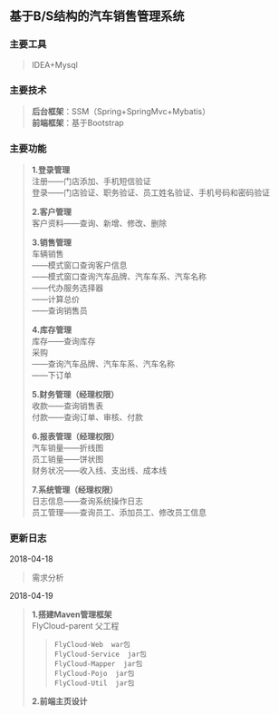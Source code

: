## 基于B/S结构的汽车销售管理系统
### 主要工具
> IDEA+Mysql

### 主要技术
> **后台框架**：SSM（Spring+SpringMvc+Mybatis）  
> **前端框架**：基于Bootstrap

### 主要功能
> **1.登录管理**  
> 注册——门店添加、手机短信验证  
> 登录——门店验证、职务验证、员工姓名验证、手机号码和密码验证
>
> **2.客户管理**  
> 客户资料——查询、新增、修改、删除  
> 
> **3.销售管理**  
> 车辆销售  
>   ——模式窗口查询客户信息    
> 	——模式窗口查询汽车品牌、汽车车系、汽车名称  
> 	——代办服务选择器  
> 	——计算总价  
> 	——查询销售员
> 
> **4.库存管理**  
> 库存——查询库存  
> 采购  
> 	——查询汽车品牌、汽车车系、汽车名称  
>   ——下订单
> 
> **5.财务管理（经理权限）**  
> 收款——查询销售表  
> 付款——查询订单、审核、付款  
> 
> **6.报表管理（经理权限）**  
> 汽车销量——折线图  
> 员工销量——饼状图  
> 财务状况——收入线、支出线、成本线  
> 
> **7.系统管理（经理权限）**  
> 日志信息——查询系统操作日志  
> 员工管理——查询员工、添加员工、修改员工信息  


### 更新日志
2018-04-18  
> 需求分析

2018-04-19  
> **1.搭建Maven管理框架**  
> FlyCloud-parent  父工程
>>     FlyCloud-Web  war包
>>     FlyCloud-Service  jar包
>>     FlyCloud-Mapper  jar包
>>     FlyCloud-Pojo  jar包
>>     FlyCloud-Util  jar包
> **2.前端主页设计**


